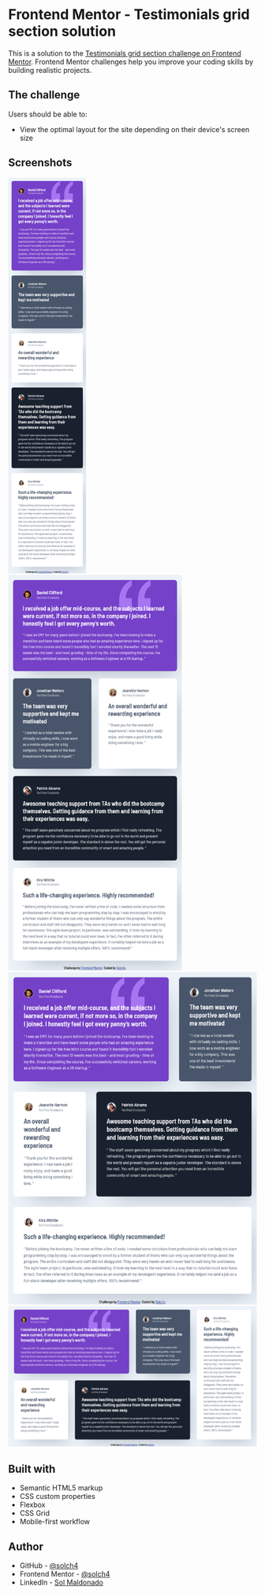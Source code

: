 # Frontend Mentor - Testimonials grid section solution

This is a solution to the [Testimonials grid section challenge on Frontend Mentor](https://www.frontendmentor.io/challenges/testimonials-grid-section-Nnw6J7Un7). Frontend Mentor challenges help you improve your coding skills by building realistic projects. 

## The challenge

Users should be able to:

- View the optimal layout for the site depending on their device's screen size

## Screenshots

<img height="800" src="./screenshots/screenshot-mobile.png" />
<img height="800" src="./screenshots/screenshot-576.png" />

<img width="550" src="./screenshots/screenshot-768.png" />

<img width="600" src="./screenshots/screenshot-desktop.png" />

## Built with

- Semantic HTML5 markup
- CSS custom properties
- Flexbox
- CSS Grid
- Mobile-first workflow

## Author

- GitHub - [@solch4](https://github.com/solch4/)
- Frontend Mentor - [@solch4](https://www.frontendmentor.io/profile/solch4)
- LinkedIn - [Sol Maldonado](https://www.linkedin.com/in/sol-maldonado-fullstack/)